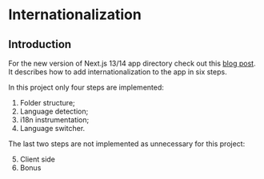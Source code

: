 # Internationalization

## Introduction

For the new version of Next.js 13/14 app directory check out this [blog post](https://locize.com/blog/next-app-dir-i18n/).
It describes how to add internationalization to the app in six steps.

In this project only four steps are implemented:

1. Folder structure;
2. Language detection;
3. i18n instrumentation;
4. Language switcher.

The last two steps are not implemented as unnecessary for this project:

5. Client side
6. Bonus
